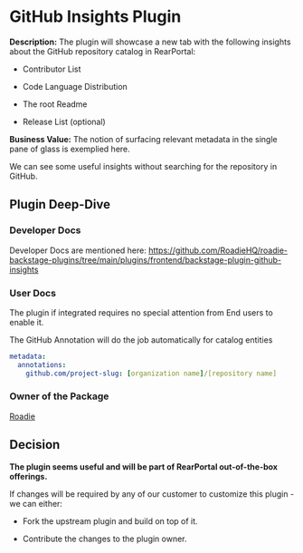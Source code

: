 # GitHub Insights Plugin

**Description:** The plugin will showcase a new tab with the following insights about the GitHub repository catalog in RearPortal:

- Contributor List

- Code Language Distribution

- The root Readme

- Release List (optional)

**Business Value:** The notion of surfacing relevant metadata in the single pane of glass is exemplied here.

We can see some useful insights without searching for the repository in GitHub.

## Plugin Deep-Dive

### Developer Docs

Developer Docs are mentioned here: https://github.com/RoadieHQ/roadie-backstage-plugins/tree/main/plugins/frontend/backstage-plugin-github-insights

### User Docs

The plugin if integrated requires no special attention from End users to enable it.

The GitHub Annotation will do the job automatically for catalog entities

```yaml
metadata:
  annotations:
    github.com/project-slug: [organization name]/[repository name]
```

### Owner of the Package

[Roadie](https://github.com/RoadieHQ/roadie-backstage-plugins/tree/main/plugins/frontend/backstage-plugin-github-insights)

## Decision

**The plugin seems useful and will be part of RearPortal out-of-the-box offerings.**

If changes will be required by any of our customer to customize this plugin - we can either:

- Fork the upstream plugin and build on top of it.

- Contribute the changes to the plugin owner.

